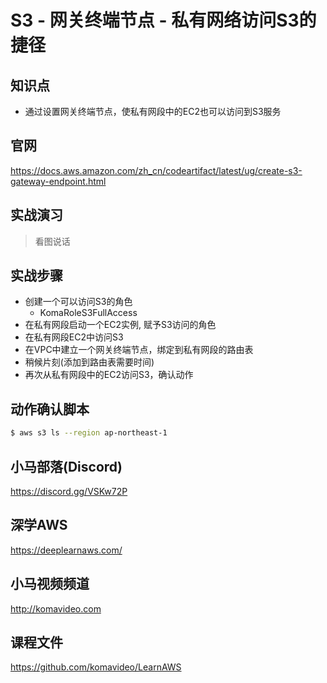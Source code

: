 S3 - 网关终端节点 - 私有网络访问S3的捷径
===================================

## 知识点

* 通过设置网关终端节点，使私有网段中的EC2也可以访问到S3服务

## 官网

https://docs.aws.amazon.com/zh_cn/codeartifact/latest/ug/create-s3-gateway-endpoint.html

## 实战演习

>看图说话

## 实战步骤

+ 创建一个可以访问S3的角色
  - KomaRoleS3FullAccess
+ 在私有网段启动一个EC2实例, 赋予S3访问的角色
+ 在私有网段EC2中访问S3
+ 在VPC中建立一个网关终端节点，绑定到私有网段的路由表
+ 稍候片刻(添加到路由表需要时间)
+ 再次从私有网段中的EC2访问S3，确认动作

## 动作确认脚本

```bash
$ aws s3 ls --region ap-northeast-1
```

## 小马部落(Discord)

https://discord.gg/VSKw72P

## 深学AWS

https://deeplearnaws.com/

## 小马视频频道

http://komavideo.com

## 课程文件

https://github.com/komavideo/LearnAWS
